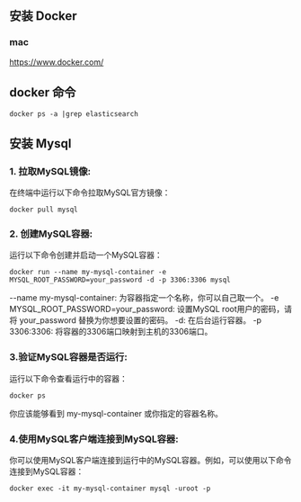 

## 安装 Docker

### mac

https://www.docker.com/

## docker 命令

```shell
docker ps -a |grep elasticsearch
```


## 安装 Mysql


### 1. 拉取MySQL镜像:
在终端中运行以下命令拉取MySQL官方镜像：

```
docker pull mysql
```

### 2. 创建MySQL容器:
运行以下命令创建并启动一个MySQL容器：

```
docker run --name my-mysql-container -e MYSQL_ROOT_PASSWORD=your_password -d -p 3306:3306 mysql
```

--name my-mysql-container: 为容器指定一个名称，你可以自己取一个。
-e MYSQL_ROOT_PASSWORD=your_password: 设置MySQL root用户的密码，请将 your_password 替换为你想要设置的密码。
-d: 在后台运行容器。
-p 3306:3306: 将容器的3306端口映射到主机的3306端口。

### 3.验证MySQL容器是否运行:
运行以下命令查看运行中的容器：

```
docker ps
```

你应该能够看到 my-mysql-container 或你指定的容器名称。

### 4.使用MySQL客户端连接到MySQL容器:
你可以使用MySQL客户端连接到运行中的MySQL容器。例如，可以使用以下命令连接到MySQL容器：

```
docker exec -it my-mysql-container mysql -uroot -p
```